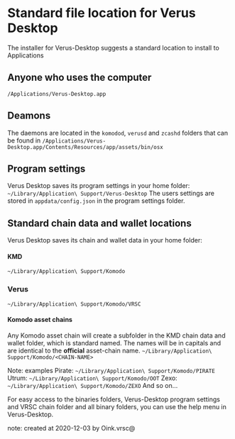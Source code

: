 
# Standard file location for Verus Desktop

The installer for Verus-Desktop suggests a standard location to install to Applications

## Anyone who uses the computer

`/Applications/Verus-Desktop.app`

## Deamons

The daemons are located in the `komodod`, `verusd` and `zcashd` folders that can be found in
`/Applications/Verus-Desktop.app/Contents/Resources/app/assets/bin/osx`

## Program settings

Verus Desktop saves its program settings in your home folder:
`~/Library/Application\ Support/Verus-Desktop`
The users settings are stored in `appdata/config.json` in the program settings folder.

## Standard chain data and wallet locations

Verus Desktop saves its chain and wallet data in your home folder:
#### KMD

`~/Library/Application\ Support/Komodo`

### Verus

`~/Library/Application\ Support/Komodo/VRSC`

#### Komodo asset chains
Any Komodo asset chain will create a subfolder in the KMD chain data and wallet folder, which is standard named. The names will be in capitals and are identical to the **official** asset-chain name.
`~/Library/Application\ Support/Komodo/<CHAIN-NAME>`

Note: examples
Pirate: `~/Library/Application\ Support/Komodo/PIRATE`
Utrum: `~/Library/Application\ Support/Komodo/OOT`
Zexo: `~/Library/Application\ Support/Komodo/ZEXO`
And so on...

For easy access to the binaries folders, Verus-Desktop program settings and VRSC chain folder and all binary folders, you can use the help menu in Verus-Desktop.

note: created at 2020-12-03 by Oink.vrsc@
